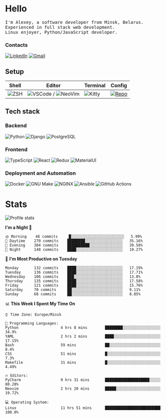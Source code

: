 # Hello

<p>
    <samp>
        I'm Alexey, a software developer from Minsk, Belarus.
        <br>
	Experienced in full stack web development.
	<br>
	Linux enjoyer, Python/JavaScript developer.
    </samp>
</p>

### Contacts

[![LinkedIn](https://img.icons8.com/fluency/48/000000/linkedin.png)](https://www.linkedin.com/in/dhvcc/)
[![Gmail](https://img.icons8.com/fluency/48/000000/gmail-new.png)](mailto:alexey.artishevskiy@gmail.com)

## Setup

| Shell | Editor | Terminal | Config |
|-------|--------|----------|--------|
| ![ZSH](https://img.shields.io/badge/-ZSH-000000?style=flat&logo=GNU-Bash) | ![VSCode](https://img.shields.io/badge/-VSCode-000000?style=flat&logo=Visual-Studio-Code&logoColor=0066b8) / ![NeoVim](https://img.shields.io/badge/-NeoVim-000000?style=flat&logo=Neovim) | ![Kitty](https://img.shields.io/badge/-Kitty-000000?style=flat&logo=Windows-Terminal) | [![Repo](https://img.shields.io/badge/-Repo-000000?style=flat&logo=Github)](https://github.com/dhvcc/configs)


## Tech stack

### Backend

![Python](https://img.shields.io/badge/-Python-black?style=flat&logo=Python&logoColor=FFE17E)
![Django](https://img.shields.io/badge/-Django-black?style=flat&logo=Django&logoColor=20AA76)
![PostgreSQL](https://img.shields.io/badge/-PostgreSQL-black?style=flat&logo=PostgreSQL)

### Frontend

![TypeScript](https://img.shields.io/badge/-TypeScript-black?style=flat&logo=TypeScript)
![React](https://img.shields.io/badge/-React-black?style=flat&logo=React)
![Redux](https://img.shields.io/badge/-Redux-black?style=flat&logo=Redux&logoColor=764ABC)
![MaterialUI](https://img.shields.io/badge/-MaterialUI-black?style=flat&logo=MUI&logoColor=9170c2)

### Deployment and Automation

![Docker](https://img.shields.io/badge/-Docker-black?style=flat&logo=Docker)
![GNU Make](https://img.shields.io/badge/-GNU%20Make-black?style=flat&logo=GNU)
![NGINX](https://img.shields.io/badge/-NGINX-black?style=flat&logo=NGINX&logoColor=009639)
![Ansible](https://img.shields.io/badge/-Ansible-black?style=flat&logo=Ansible)
![GitHub Actions](https://img.shields.io/badge/-GitHub%20Actions-black?style=flat&logo=GitHub-Actions)

# Stats

![Profile stats](https://github-readme-stats.dhvcc.vercel.app/api?username=dhvcc&hide_title=true&show_icons=true&count_private=true&theme=react&hide_border=true)

<!--START_SECTION:waka-->
**I'm a Night 🦉** 

```text
🌞 Morning    46 commits     █░░░░░░░░░░░░░░░░░░░░░░░░   5.99% 
🌆 Daytime    270 commits    ████████░░░░░░░░░░░░░░░░░   35.16% 
🌃 Evening    304 commits    ██████████░░░░░░░░░░░░░░░   39.58% 
🌙 Night      148 commits    ████░░░░░░░░░░░░░░░░░░░░░   19.27%

```
📅 **I'm Most Productive on Tuesday** 

```text
Monday       132 commits    ████░░░░░░░░░░░░░░░░░░░░░   17.19% 
Tuesday      136 commits    ████░░░░░░░░░░░░░░░░░░░░░   17.71% 
Wednesday    106 commits    ███░░░░░░░░░░░░░░░░░░░░░░   13.8% 
Thursday     135 commits    ████░░░░░░░░░░░░░░░░░░░░░   17.58% 
Friday       121 commits    ████░░░░░░░░░░░░░░░░░░░░░   15.76% 
Saturday     70 commits     ██░░░░░░░░░░░░░░░░░░░░░░░   9.11% 
Sunday       68 commits     ██░░░░░░░░░░░░░░░░░░░░░░░   8.85%

```


📊 **This Week I Spent My Time On** 

```text
⌚︎ Time Zone: Europe/Minsk

💬 Programming Languages: 
Python                   4 hrs 8 mins        ████████░░░░░░░░░░░░░░░░░   34.9% 
YAML                     2 hrs 2 mins        ████░░░░░░░░░░░░░░░░░░░░░   17.15% 
Bash                     59 mins             ██░░░░░░░░░░░░░░░░░░░░░░░   8.4% 
CSS                      51 mins             █░░░░░░░░░░░░░░░░░░░░░░░░   7.3% 
Makefile                 31 mins             █░░░░░░░░░░░░░░░░░░░░░░░░   4.49%

🔥 Editors: 
PyCharm                  9 hrs 31 mins       ████████████████████░░░░░   80.28% 
Neovim                   2 hrs 20 mins       █████░░░░░░░░░░░░░░░░░░░░   19.72%

💻 Operating System: 
Linux                    11 hrs 51 mins      █████████████████████████   100.0%

```


<!--END_SECTION:waka-->
